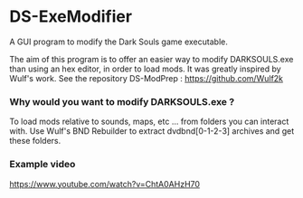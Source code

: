 # DS-ExeModifier
A GUI program to modify the Dark Souls game executable.

The aim of this program is to offer an easier way to modify DARKSOULS.exe than using an hex editor, in order to load mods. It was greatly inspired by Wulf's work. See the repository DS-ModPrep :
https://github.com/Wulf2k

### Why would you want to modify DARKSOULS.exe ?  
To load mods relative to sounds, maps, etc ... from folders you can interact with.
Use Wulf's BND Rebuilder to extract dvdbnd[0-1-2-3] archives and get these folders.

### Example video
https://www.youtube.com/watch?v=ChtA0AHzH70
